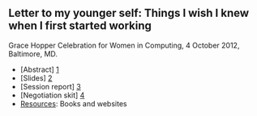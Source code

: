 Letter to my younger self: Things I wish I knew when I first started working
---

Grace Hopper Celebration for Women in Computing, 4 October 2012, Baltimore, MD.

  - [Abstract] [1]
  - [Slides] [2]
  - [Session report] [3]
  - [Negotiation skit] [4]
  - [Resources][5]: Books and websites

  [1]: http://gracehopper.org/2012/event/letter-to-my-younger-self-things-i-wish-i-knew-when-i-first-started-working/
  [2]: https://github.com/chiuki/ghc12-letter/blob/master/LetterToMyYoungerSelf.pdf?raw=true
  [3]: http://dynamicdoula.blogspot.com/2012/10/letter-to-my-younger-self-things-i-wish.html
  [4]: http://www.youtube.com/watch?v=RMnJoB9LT6A
  [5]: https://github.com/chiuki/ghc12-letter/wiki/Resources
